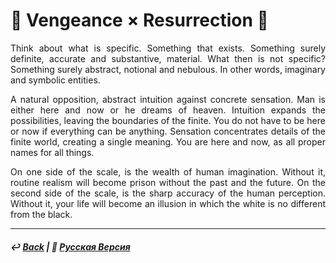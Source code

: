 # 🧙 Vengeance × Resurrection 🧙
<p align="justify">Think about what is specific. Something that exists. Something surely definite, accurate and substantive, material. What then is not specific? Something surely abstract, notional and nebulous. In other words, imaginary and symbolic entities.</p> 

<p align="justify">A natural opposition, abstract intuition against concrete sensation. Man is either here and now or he dreams of heaven. Intuition expands the possibilities, leaving the boundaries of the finite. You do not have to be here or now if everything can be anything. Sensation concentrates details of the finite world, creating a single meaning. You are here and now, as all proper names for all things.</p>

<p align="justify">On one side of the scale, is the wealth of human imagination. Without it, routine realism will become prison without the past and the future. On the second side of the scale, is the sharp accuracy of the human perception. Without it, your life will become an illusion in which the white is no different from the black.</p>

***

##### ↩️ [Back](index.md) | 🌻 [Русская Версия](coronzon-2.md)

